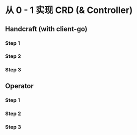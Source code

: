# 从 0 - 1 实现 CRD (& Controller)

## Handcraft (with client-go)

### Step 1

### Step 2

### Step 3

## Operator

### Step 1

### Step 2

### Step 3
